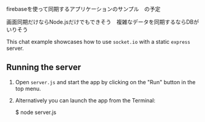 
firebaseを使って同期するアプリケーションのサンプル　の予定

画面同期だけならNode.jsだけでもできそう　複雑なデータを同期するならDBがいりそう

This chat example showcases how to use `socket.io` with a static `express` server.

## Running the server

1) Open `server.js` and start the app by clicking on the "Run" button in the top menu.

2) Alternatively you can launch the app from the Terminal:

    $ node server.js

